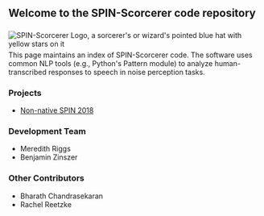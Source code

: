 ## Welcome to the SPIN-Scorcerer code repository

<img align="left" src="https://SPIN-Scorcerer.github.io/256px-Magic_Hat.svg.png" alt="SPIN-Scorcerer Logo, a sorcerer's or wizard's pointed blue hat with yellow stars on it" style="margin: 5px 15px 5px 0px;">This page maintains an index of SPIN-Scorcerer code. The software uses common NLP tools (e.g., Python's Pattern module) to analyze human-transcribed responses to speech in noise perception tasks.

### Projects

- [Non-native SPIN 2018](https://github.com/SPIN-Scorcerer/Error-Analysis/)

### Development Team

- Meredith Riggs
- Benjamin Zinszer

### Other Contributors

- Bharath Chandrasekaran
- Rachel Reetzke
